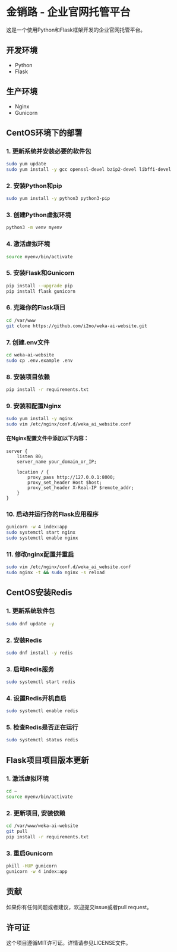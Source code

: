 # 金销路 - 企业官网托管平台

这是一个使用Python和Flask框架开发的企业官网托管平台。

## 开发环境

- Python
- Flask

## 生产环境

- Nginx
- Gunicorn

## CentOS环境下的部署

### 1. 更新系统并安装必要的软件包
```bash
sudo yum update
sudo yum install -y gcc openssl-devel bzip2-devel libffi-devel
```

### 2. 安装Python和pip
```bash
sudo yum install -y python3 python3-pip
```

### 3. 创建Python虚拟环境
```bash
python3 -m venv myenv
```

### 4. 激活虚拟环境
```bash
source myenv/bin/activate
```

### 5. 安装Flask和Gunicorn
```bash
pip install --upgrade pip
pip install flask gunicorn
```

### 6. 克隆你的Flask项目
```bash
cd /var/www
git clone https://github.com/i2no/weka-ai-website.git
```

### 7. 创建.env文件
```bash
cd weka-ai-website
sudo cp .env.example .env
```

### 8. 安装项目依赖
```bash
pip install -r requirements.txt
```

### 9. 安装和配置Nginx
```bash
sudo yum install -y nginx
sudo vim /etc/nginx/conf.d/weka_ai_website.conf
```

#### 在Nginx配置文件中添加以下内容：
```nginx
server {
    listen 80;
    server_name your_domain_or_IP;

    location / {
        proxy_pass http://127.0.0.1:8000;
        proxy_set_header Host $host;
        proxy_set_header X-Real-IP $remote_addr;
    }
}
```

### 10. 启动并运行你的Flask应用程序
```bash
gunicorn -w 4 index:app
sudo systemctl start nginx
sudo systemctl enable nginx
```

### 11. 修改nginx配置并重启
```bash
sudo vim /etc/nginx/conf.d/weka_ai_website.conf
sudo nginx -t && sudo nginx -s reload
```

## CentOS安装Redis

### 1. 更新系统软件包
```bash
sudo dnf update -y
```

### 2. 安装Redis
```bash
sudo dnf install -y redis
```

### 3. 启动Redis服务
```bash
sudo systemctl start redis
```

### 4. 设置Redis开机自启
```bash
sudo systemctl enable redis
```

### 5. 检查Redis是否正在运行
```bash
sudo systemctl status redis
```

## Flask项目项目版本更新

### 1. 激活虚拟环境
```bash
cd ~
source myenv/bin/activate
```

### 2. 更新项目, 安装依赖
```bash
cd /var/www/weka-ai-website
git pull
pip install -r requirements.txt
```

### 3. 重启Gunicorn
```bash
pkill -HUP gunicorn
gunicorn -w 4 index:app
``` 

## 贡献

如果你有任何问题或者建议，欢迎提交issue或者pull request。

## 许可证

这个项目遵循MIT许可证。详情请参见LICENSE文件。
